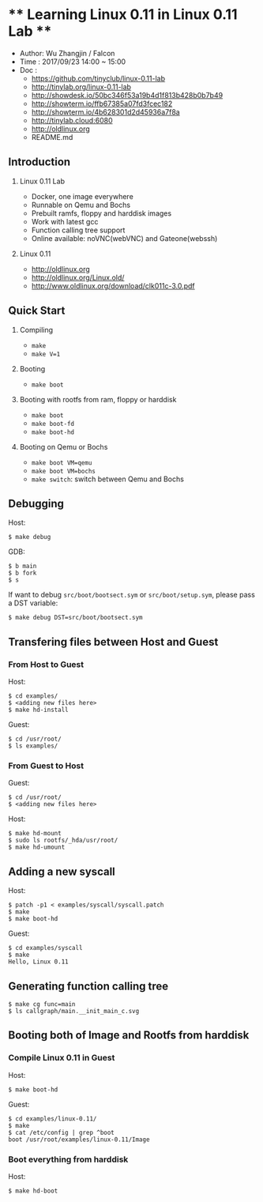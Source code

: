 
# ** Learning Linux 0.11 in Linux 0.11 Lab **

- Author: Wu Zhangjin / Falcon
- Time  : 2017/09/23 14:00 ~ 15:00
- Doc   :
    + <https://github.com/tinyclub/linux-0.11-lab>
    + <http://tinylab.org/linux-0.11-lab>
    + <http://showdesk.io/50bc346f53a19b4d1f813b428b0b7b49>
    + <http://showterm.io/ffb67385a07fd3fcec182>
    + <http://showterm.io/4b628301d2d45936a7f8a>
    + <http://tinylab.cloud:6080>
    + <http://oldlinux.org>
    + README.md

## Introduction

1. Linux 0.11 Lab
    - Docker, one image everywhere
    - Runnable on Qemu and Bochs
    - Prebuilt ramfs, floppy and harddisk images
    - Work with latest gcc
    - Function calling tree support
    - Online available: noVNC(webVNC) and Gateone(webssh)

2. Linux 0.11
    - <http://oldlinux.org>
    - <http://oldlinux.org/Linux.old/>
    - <http://www.oldlinux.org/download/clk011c-3.0.pdf>

## Quick Start

1. Compiling
    - `make`
    - `make V=1`

2. Booting
    - `make boot`

3. Booting with rootfs from ram, floppy or harddisk
    - `make boot`
    - `make boot-fd`
    - `make boot-hd`

4. Booting on Qemu or Bochs
    - `make boot VM=qemu`
    - `make boot VM=bochs`
    - `make switch`: switch between Qemu and Bochs

## Debugging

Host:

    $ make debug

GDB:

    $ b main
    $ b fork
    $ s


If want to debug `src/boot/bootsect.sym` or `src/boot/setup.sym`, please pass a
DST variable:

    $ make debug DST=src/boot/bootsect.sym

## Transfering files between Host and Guest

### From Host to Guest

Host:

    $ cd examples/
    $ <adding new files here>
    $ make hd-install

Guest:

    $ cd /usr/root/
    $ ls examples/

### From Guest to Host

Guest:

    $ cd /usr/root/
    $ <adding new files here>

Host:

    $ make hd-mount
    $ sudo ls rootfs/_hda/usr/root/
    $ make hd-umount

## Adding a new syscall

Host:

    $ patch -p1 < examples/syscall/syscall.patch
    $ make
    $ make boot-hd

Guest:

    $ cd examples/syscall
    $ make
    Hello, Linux 0.11

## Generating function calling tree

    $ make cg func=main
    $ ls callgraph/main.__init_main_c.svg

## Booting both of Image and Rootfs from harddisk

### Compile Linux 0.11 in Guest

Host:

    $ make boot-hd

Guest:

    $ cd examples/linux-0.11/
    $ make
    $ cat /etc/config | grep ^boot
    boot /usr/root/examples/linux-0.11/Image

### Boot everything from harddisk

Host:

    $ make hd-boot
